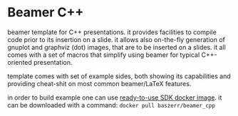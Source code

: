 Beamer C++
==========

beamer template for C++ presentations. it provides facilities to compile code
prior to its insertion on a slide. it allows also on-the-fly generation of
gnuplot and graphviz (dot) images, that are to be inserted on a slides.
it all comes with a set of macros that simplify using beamer for typical C++-oriented
presentation.

template comes with set of example sides, both showing its capabilities and
providing cheat-shit on most common beamer/LaTeX features.

in order to build example one can use [ready-to-use SDK docker image](https://hub.docker.com/r/baszerr/beamer_cpp/).
it can be downloaded with a command: `docker pull baszerr/beamer_cpp`
